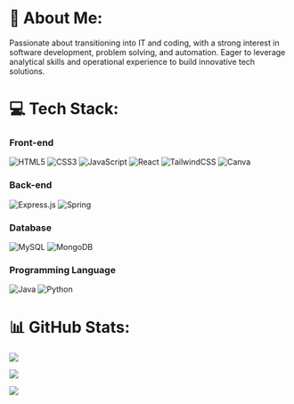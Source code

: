 # 💫 About Me:

Passionate about transitioning into IT and coding, with a strong interest in software development, problem solving, and automation. Eager to leverage analytical skills and operational experience to build innovative tech solutions.

  
  

# 💻 Tech Stack:

  
  

### Front-end

  

![HTML5](https://img.shields.io/badge/html5-%23E34F26.svg?style=for-the-badge&logo=html5&logoColor=white) ![CSS3](https://img.shields.io/badge/css3-%231572B6.svg?style=for-the-badge&logo=css3&logoColor=white) ![JavaScript](https://img.shields.io/badge/javascript-%23323330.svg?style=for-the-badge&logo=javascript&logoColor=%23F7DF1E) ![React](https://img.shields.io/badge/react-%2320232a.svg?style=for-the-badge&logo=react&logoColor=%2361DAFB) ![TailwindCSS](https://img.shields.io/badge/tailwindcss-%2338B2AC.svg?style=for-the-badge&logo=tailwind-css&logoColor=white) ![Canva](https://img.shields.io/badge/Canva-%2300C4CC.svg?style=for-the-badge&logo=Canva&logoColor=white)

  

### Back-end

  

![Express.js](https://img.shields.io/badge/express.js-%23404d59.svg?style=for-the-badge&logo=express&logoColor=%2361DAFB) ![Spring](https://img.shields.io/badge/spring-%236DB33F.svg?style=for-the-badge&logo=spring&logoColor=white)

  

### Database

  

![MySQL](https://img.shields.io/badge/mysql-4479A1.svg?style=for-the-badge&logo=mysql&logoColor=white) ![MongoDB](https://img.shields.io/badge/MongoDB-%234ea94b.svg?style=for-the-badge&logo=mongodb&logoColor=white)

  

### Programming Language

![Java](https://img.shields.io/badge/java-%23ED8B00.svg?style=for-the-badge&logo=openjdk&logoColor=white) ![Python](https://img.shields.io/badge/python-3670A0?style=for-the-badge&logo=python&logoColor=ffdd54)

  
  

# 📊 GitHub Stats:

![](https://github-readme-stats.vercel.app/api?username=Bava-git&theme=calm_pink&hide_border=false&include_all_commits=false&count_private=false)<br/>

![](https://nirzak-streak-stats.vercel.app/?user=Bava-git&theme=calm_pink&hide_border=false)<br/>

![](https://github-readme-stats.vercel.app/api/top-langs/?username=Bava-git&theme=calm_pink&hide_border=false&include_all_commits=false&count_private=false&layout=compact)

  

<!-- Proudly created with GPRM ( https://gprm.itsvg.in ) -->
